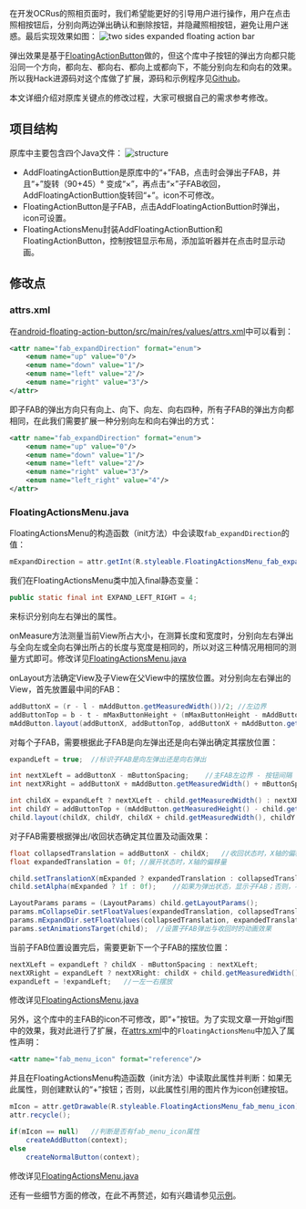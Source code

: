 在开发OCRus的照相页面时，我们希望能更好的引导用户进行操作，用户在点击照相按钮后，分别向两边弹出确认和删除按钮，并隐藏照相按钮，避免让用户迷惑。最后实现效果如图：
![two sides expanded floating action bar](http://img.blog.csdn.net/20150714125335604)

弹出效果是基于[FloatingActionButton][1]做的，但这个库中子按钮的弹出方向都只能沿同一个方向，都向左、都向右、都向上或都向下，不能分别向左和向右的效果。所以我Hack进源码对这个库做了扩展，源码和示例程序见[Github](https://github.com/kaelsass/two-sides-expanded-fab)。

本文详细介绍对原库关键点的修改过程，大家可根据自己的需求参考修改。

## 项目结构
原库中主要包含四个Java文件：
![structure](http://img.blog.csdn.net/20150714135057748)

- AddFloatingActionButtion是原库中的“+”FAB，点击时会弹出子FAB，并且“+”旋转（90+45）° 变成“×”，再点击“×”子FAB收回，AddFloatingActionButtion旋转回“+”。icon不可修改。
- FloatingActionButton是子FAB，点击AddFloatingActionButtion时弹出，icon可设置。
- FloatingActionsMenu封装AddFloatingActionButtion和FloatingActionButton，控制按钮显示布局，添加监听器并在点击时显示动画。

## 修改点
### attrs.xml
在[android-floating-action-button/src/main/res/values/attrs.xml][6]中可以看到：
``` xml
<attr name="fab_expandDirection" format="enum">
    <enum name="up" value="0"/>
    <enum name="down" value="1"/>
    <enum name="left" value="2"/>
    <enum name="right" value="3"/>
</attr>
```
即子FAB的弹出方向只有向上、向下、向左、向右四种，所有子FAB的弹出方向都相同，在此我们需要扩展一种分别向左和向右弹出的方式：
``` xml
<attr name="fab_expandDirection" format="enum">
    <enum name="up" value="0"/>
    <enum name="down" value="1"/>
    <enum name="left" value="2"/>
    <enum name="right" value="3"/>
    <enum name="left_right" value="4"/>
</attr>
```

### FloatingActionsMenu.java
FloatingActionsMenu的构造函数（init方法）中会读取`fab_expandDirection`的值：
``` java
mExpandDirection = attr.getInt(R.styleable.FloatingActionsMenu_fab_expandDirection, EXPAND_UP);
```
我们在FloatingActionsMenu类中加入final静态变量：
``` java
public static final int EXPAND_LEFT_RIGHT = 4;
```
来标识分别向左右弹出的属性。

onMeasure方法测量当前View所占大小，在测算长度和宽度时，分别向左右弹出与全向左或全向右弹出所占的长度与宽度是相同的，所以对这三种情况用相同的测量方式即可。修改详见[FloatingActionsMenu.java][4]

onLayout方法确定View及子View在父View中的摆放位置。对分别向左右弹出的View，首先放置最中间的FAB：
``` java
addButtonX = (r - l - mAddButton.getMeasuredWidth())/2;	//左边界
addButtonTop = b - t - mMaxButtonHeight + (mMaxButtonHeight - mAddButton.getMeasuredHeight()) / 2;	//上边界
mAddButton.layout(addButtonX, addButtonTop, addButtonX + mAddButton.getMeasuredWidth(), addButtonTop + mAddButton.getMeasuredHeight());	//将主FAB放置在以左上角（addButtonX, addButtonTop）、右下角（addButtonX + mAddButton.getMeasuredWidth(), addButtonTop + mAddButton.getMeasuredHeight()）组成的矩形区域内
```
对每个子FAB，需要根据此子FAB是向左弹出还是向右弹出确定其摆放位置：
``` java
expandLeft = true;	//标识子FAB是向左弹出还是向右弹出

int nextXLeft = addButtonX - mButtonSpacing;	//主FAB左边界 - 按钮间隔
int nextXRight = addButtonX + mAddButton.getMeasuredWidth() + mButtonSpacing;	//主FAB左边界 + 主FAB大小 + 按钮间隔

int childX = expandLeft ? nextXLeft - child.getMeasuredWidth() : nextXRight;	//子FAB的左边界
int childY = addButtonTop + (mAddButton.getMeasuredHeight() - child.getMeasuredHeight()) / 2;	//子FAB的上边界
child.layout(childX, childY, childX + child.getMeasuredWidth(), childY + child.getMeasuredHeight());	//将子FAB放置在以左上角（childX, childY）和右下角（childX + child.getMeasuredWidth(), childY + child.getMeasuredHeight()）组成的矩形区域内
```
对子FAB需要根据弹出/收回状态确定其位置及动画效果：
``` java
float collapsedTranslation = addButtonX - childX;	//收回状态时，X轴的偏移量
float expandedTranslation = 0f;	//展开状态时，X轴的偏移量

child.setTranslationX(mExpanded ? expandedTranslation : collapsedTranslation);	//如果是弹出状态，则不偏移；否则，偏移量为collapsedTranslation
child.setAlpha(mExpanded ? 1f : 0f);	//如果为弹出状态，显示子FAB；否则，不显示

LayoutParams params = (LayoutParams) child.getLayoutParams();
params.mCollapseDir.setFloatValues(expandedTranslation, collapsedTranslation);
params.mExpandDir.setFloatValues(collapsedTranslation, expandedTranslation);
params.setAnimationsTarget(child);	//设置子FAB弹出与收回时的动画效果
```
当前子FAB位置设置完后，需要更新下一个子FAB的摆放位置：
``` java
nextXLeft = expandLeft ? childX - mButtonSpacing : nextXLeft;
nextXRight = expandLeft ? nextXRight: childX + child.getMeasuredWidth() + mButtonSpacing;
expandLeft = !expandLeft;	//一左一右摆放
```
修改详见[FloatingActionsMenu.java][5]

另外，这个库中的主FAB的icon不可修改，即“+”按钮。为了实现文章一开始gif图中的效果，我对此进行了扩展，在[attrs.xml][2]中的`FloatingActionsMenu`中加入了属性声明：
``` xml
<attr name="fab_menu_icon" format="reference"/>
```
并且在FloatingActionsMenu构造函数（init方法）中读取此属性并判断：如果无此属性，则创建默认的“+”按钮；否则，以此属性引用的图片作为icon创建按钮。
``` java
mIcon = attr.getDrawable(R.styleable.FloatingActionsMenu_fab_menu_icon);
attr.recycle();

if(mIcon == null)	//判断是否有fab_menu_icon属性
    createAddButton(context);
else
    createNormalButton(context);
```
修改详见[FloatingActionsMenu.java][7]

还有一些细节方面的修改，在此不再赘述，如有兴趣请参见[示例](https://github.com/kaelsass/two-sides-expanded-fab)。


[1]: https://github.com/futuresimple/android-floating-action-button
[2]: https://github.com/kaelsass/two-sides-expanded-fab/blob/master/android-floating-action-button/src/main/res/values/attrs.xml
[3]: https://github.com/futuresimple/android-floating-action-button/blob/master/library/src/main/java/com/getbase/floatingactionbutton/FloatingActionsMenu.java
[4]: https://github.com/kaelsass/two-sides-expanded-fab/blob/master/android-floating-action-button/src/main/java/com/getbase/floatingactionbutton/FloatingActionsMenu.java#L261
[5]: https://github.com/kaelsass/two-sides-expanded-fab/blob/master/android-floating-action-button/src/main/java/com/getbase/floatingactionbutton/FloatingActionsMenu.java#L328
[6]: https://github.com/futuresimple/android-floating-action-button/blob/master/library/src/main/res/values/attrs.xml
[7]: https://github.com/kaelsass/two-sides-expanded-fab/blob/master/android-floating-action-button/src/main/java/com/getbase/floatingactionbutton/FloatingActionsMenu.java
